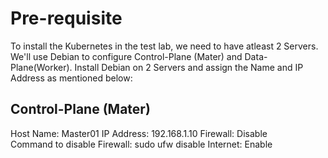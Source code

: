 # Pre-requisite
To install the Kubernetes in the test lab, we need to have atleast 2 Servers. We'll use Debian to configure Control-Plane (Mater) and Data-Plane(Worker).
Install Debian on 2 Servers and assign the Name and IP Address as mentioned below:

## Control-Plane (Mater)
Host Name: Master01
IP Address: 192.168.1.10
Firewall: Disable  
  Command to disable Firewall: sudo ufw disable
Internet: Enable
